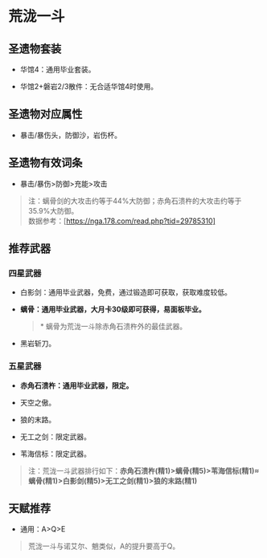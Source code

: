# 荒泷一斗

## 圣遗物套装  

- 华馆4：通用毕业套装。  

- 华馆2+磐岩2/3散件：无合适华馆4时使用。  

## 圣遗物对应属性  

- 暴击/暴伤头，防御沙，岩伤杯。  

## 圣遗物有效词条  

- 暴击/暴伤>防御>充能>攻击  
> 注：螭骨剑的大攻击约等于44%大防御；赤角石溃杵的大攻击约等于35.9%大防御。  
> 数据参考：[https://nga.178.com/read.php?tid=29785310]  

## 推荐武器  

### 四星武器  

- 白影剑：通用毕业武器，免费，通过锻造即可获取，获取难度较低。  

- **螭骨：通用毕业武器，大月卡30级即可获得，易面板毕业。**  

  > \* 螭骨为荒泷一斗除赤角石溃杵外的最佳武器。  

- 黑岩斩刀。  

### 五星武器  

- **赤角石溃杵：通用毕业武器，限定。**  

- 天空之傲。  

- 狼的末路。  

- 无工之剑：限定武器。  

- 苇海信标：限定武器。  

> 注：荒泷一斗武器排行如下：**赤角石溃杵(精1)>螭骨(精5)>苇海信标(精1)≈螭骨(精1)>白影剑(精5)>无工之剑(精1)>狼的末路(精1)**  

## 天赋推荐  

- 通用：A>Q>E  

> 荒泷一斗与诺艾尔、魈类似，A的提升要高于Q。  
